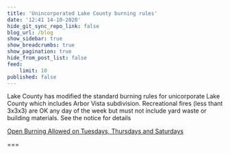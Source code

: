 ```yaml
---
title: 'Unincorporated Lake County burning rules'
date: '12:41 14-10-2020'
hide_git_sync_repo_link: false
blog_url: /blog
show_sidebar: true
show_breadcrumbs: true
show_pagination: true
hide_from_post_list: false
feed:
    limit: 10
published: false
---
```


Lake County has modified the standard burning rules for unicorporate Lake County which includes Arbor Vista subdivision.   Recreational fires (less thant 3x3x3) are OK any day of the week but must not include yard waste or building materials.   See the notice for details

[Open Burning Allowed on Tuesdays, Thursdays and Saturdays](https://content.govdelivery.com/accounts/ILLAKE/bulletins/2a51d69)

===
